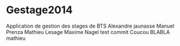 Gestage2014
===========

Application de gestion des stages de BTS
Alexandre jaunasse
Manuel Prenza
Mathieu Lesage
Maxime Nagel
test commit
Coucou
BLABLA mathieu 